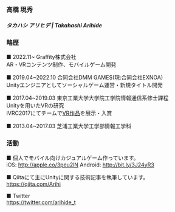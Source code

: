 ### 高橋 現秀
##### タカハシ アリヒデ | Takahashi Arihide

### 略歴
■ 2022.11~ Graffity株式会社\
AR・VRコンテンツ制作、モバイルゲーム開発

■ 2019.04~2022.10 合同会社DMM GAMES(現:合同会社EXNOA)\
Unityエンジニアとしてソーシャルゲーム運営・新規タイトル開発

■ 2017.04~2019.03 東京工業大学大学院工学院情報通信系修士課程\
Unityを用いたVRの研究\
IVRC2017にてチームで[VR作品](http://ivrc.net/archive/gomu-gomu-shooting2017/)を展示・入賞

■ 2013.04~2017.03 芝浦工業大学工学部情報工学科

### 活動

■ 個人でモバイル向けカジュアルゲーム作っています。\
iOS:        http://apple.co/3peu2lN
Android:    http://bit.ly/3J24yR3

■ Qiitaにて主にUnityに関する技術記事を執筆しています。\
https://qiita.com/Arihi

■ Twitter\
https://twitter.com/arihide_t
